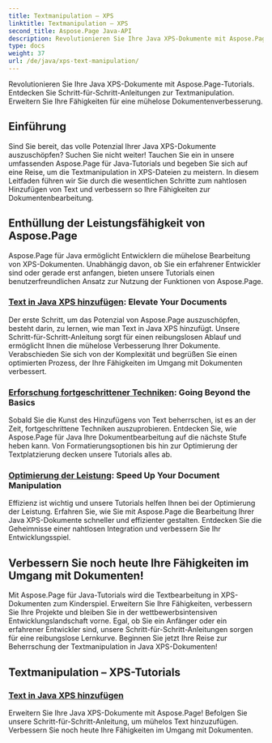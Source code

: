 ```yaml
---
title: Textmanipulation – XPS
linktitle: Textmanipulation – XPS
second_title: Aspose.Page Java-API
description: Revolutionieren Sie Ihre Java XPS-Dokumente mit Aspose.Page. Entdecken Sie Schritt-für-Schritt-Anleitungen zur Textmanipulation. Erweitern Sie Ihre Fähigkeiten für eine mühelose Dokumentenverbesserung.
type: docs
weight: 37
url: /de/java/xps-text-manipulation/
---
```


Revolutionieren Sie Ihre Java XPS-Dokumente mit Aspose.Page-Tutorials. Entdecken Sie Schritt-für-Schritt-Anleitungen zur Textmanipulation. Erweitern Sie Ihre Fähigkeiten für eine mühelose Dokumentenverbesserung.

## Einführung

Sind Sie bereit, das volle Potenzial Ihrer Java XPS-Dokumente auszuschöpfen? Suchen Sie nicht weiter! Tauchen Sie ein in unsere umfassenden Aspose.Page für Java-Tutorials und begeben Sie sich auf eine Reise, um die Textmanipulation in XPS-Dateien zu meistern. In diesem Leitfaden führen wir Sie durch die wesentlichen Schritte zum nahtlosen Hinzufügen von Text und verbessern so Ihre Fähigkeiten zur Dokumentenbearbeitung.

## Enthüllung der Leistungsfähigkeit von Aspose.Page

Aspose.Page für Java ermöglicht Entwicklern die mühelose Bearbeitung von XPS-Dokumenten. Unabhängig davon, ob Sie ein erfahrener Entwickler sind oder gerade erst anfangen, bieten unsere Tutorials einen benutzerfreundlichen Ansatz zur Nutzung der Funktionen von Aspose.Page.

### [Text in Java XPS hinzufügen](./add-text/): Elevate Your Documents

Der erste Schritt, um das Potenzial von Aspose.Page auszuschöpfen, besteht darin, zu lernen, wie man Text in Java XPS hinzufügt. Unsere Schritt-für-Schritt-Anleitung sorgt für einen reibungslosen Ablauf und ermöglicht Ihnen die mühelose Verbesserung Ihrer Dokumente. Verabschieden Sie sich von der Komplexität und begrüßen Sie einen optimierten Prozess, der Ihre Fähigkeiten im Umgang mit Dokumenten verbessert.

### [Erforschung fortgeschrittener Techniken](#): Going Beyond the Basics

Sobald Sie die Kunst des Hinzufügens von Text beherrschen, ist es an der Zeit, fortgeschrittene Techniken auszuprobieren. Entdecken Sie, wie Aspose.Page für Java Ihre Dokumentbearbeitung auf die nächste Stufe heben kann. Von Formatierungsoptionen bis hin zur Optimierung der Textplatzierung decken unsere Tutorials alles ab.

### [Optimierung der Leistung](#): Speed Up Your Document Manipulation

Effizienz ist wichtig und unsere Tutorials helfen Ihnen bei der Optimierung der Leistung. Erfahren Sie, wie Sie mit Aspose.Page die Bearbeitung Ihrer Java XPS-Dokumente schneller und effizienter gestalten. Entdecken Sie die Geheimnisse einer nahtlosen Integration und verbessern Sie Ihr Entwicklungsspiel.

## Verbessern Sie noch heute Ihre Fähigkeiten im Umgang mit Dokumenten!

Mit Aspose.Page für Java-Tutorials wird die Textbearbeitung in XPS-Dokumenten zum Kinderspiel. Erweitern Sie Ihre Fähigkeiten, verbessern Sie Ihre Projekte und bleiben Sie in der wettbewerbsintensiven Entwicklungslandschaft vorne. Egal, ob Sie ein Anfänger oder ein erfahrener Entwickler sind, unsere Schritt-für-Schritt-Anleitungen sorgen für eine reibungslose Lernkurve. Beginnen Sie jetzt Ihre Reise zur Beherrschung der Textmanipulation in Java XPS-Dokumenten!
## Textmanipulation – XPS-Tutorials
### [Text in Java XPS hinzufügen](./add-text/)
Erweitern Sie Ihre Java XPS-Dokumente mit Aspose.Page! Befolgen Sie unsere Schritt-für-Schritt-Anleitung, um mühelos Text hinzuzufügen. Verbessern Sie noch heute Ihre Fähigkeiten im Umgang mit Dokumenten.
